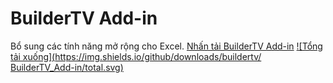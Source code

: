 # BuilderTV Add-in
Bổ sung các tính năng mở rộng cho Excel.
[Nhấn tải BuilderTV Add-in](https://github.com/buildertv/BuilderTV-Add-in/releases/download/BuilderTV_Add-in/BuilderTV.zip)
[![Tổng tải xuống](https://img.shields.io/github/downloads/buildertv/ BuilderTV_Add-in/total.svg)]()
